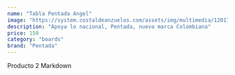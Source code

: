 ```yaml
---
name: "Tabla Pentada Angel"
image: "https://system.costaldeanzuelos.com/assets/img/multimedia/120176611031102/tabla-costal-zombie-hipnosis-patin-patineta-skate-skateboard.webp"
description: "Apoya lo nacional, Pentada, nueva marca Colombiana"
price: 150
category: "boards"
brand: "Pentada"
---
```


Producto 2 Markdown